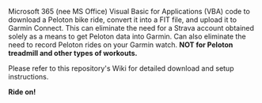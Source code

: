 Microsoft 365 (nee MS Office) Visual Basic for Applications (VBA) code to download a Peloton bike ride, convert it into a FIT file, and upload it to Garmin Connect. This can eliminate the need for a Strava account obtained solely as a means to get Peloton data into Garmin. Can also eliminate the need to record Peloton rides on your Garmin watch. **NOT for Peloton treadmill and other types of workouts.**

Please refer to this repository's Wiki for detailed download and setup instructions.

**Ride on!**
